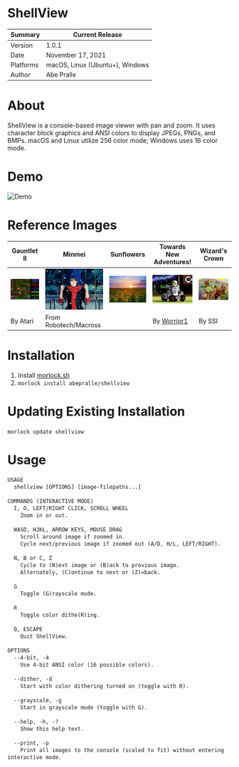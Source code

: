 # ShellView

Summary   | Current Release
----------|-----------------------
Version   | 1.0.1
Date      | November 17, 2021
Platforms | macOS, Linux (Ubuntu+), Windows
Author    | Abe Pralle

# About
ShellView is a console-based image viewer with pan and zoom. It uses character block graphics and ANSI colors to display JPEGs, PNGs, and BMPs. macOS and Linux utilize 256 color mode; Windows uses 16 color mode.

# Demo
![Demo](Media/Videos/ShellView-1.1.gif)

# Reference Images
Gauntlet II | Minmei                                       | Sunflowers | Towards New Adventures! | Wizard's Crown
------------|----------------------------------------------|------------|-------------------------|---------------------
![Gauntlet II](Media/Thumbnails/GauntletII.jpeg) | ![Minmei](Media/Thumbnails/Minmei.jpeg) | ![Sunflowers](Media/Thumbnails/Sunflowers.jpeg) | ![Towards New Adventures!](Media/Thumbnails/TowardsNewAdventures.png) | ![Wizards's Crown](Media/Thumbnails/WizardsCrown.jpeg)
By Atari | From Robotech/Macross | | By [Worrior1](https://twitter.com/PETSCIIWORLD/status/1388846460544987139?s=20) | By SSI


# Installation

1. Install [morlock.sh](https://morlock.sh)
2. `morlock install abepralle/shellview`

# Updating Existing Installation
`morlock update shellview`

# Usage
    USAGE
      shellview [OPTIONS] [image-filepaths...]

    COMMANDS (INTERACTIVE MODE)
      I, O, LEFT/RIGHT CLICK, SCROLL WHEEL
        Zoom in or out.

      WASD, HJKL, ARROW KEYS, MOUSE DRAG
        Scroll around image if zoomed in.
        Cycle next/previous image if zoomed out (A/D, H/L, LEFT/RIGHT).

      N, B or C, Z
        Cycle to (N)ext image or (B)ack to previous image.
        Alternately, (C)ontinue to next or (Z)=back.

      G
        Toggle (G)rayscale mode.

      R
        Toggle color dithe(R)ing.

      Q, ESCAPE
        Quit ShellView.

    OPTIONS
      --4-bit, -4
        Use 4-bit ANSI color (16 possible colors).

      --dither, -d
        Start with color dithering turned on (toggle with R).

      --grayscale, -g
        Start in grayscale mode (toggle with G).

      --help, -h, -?
        Show this help text.

      --print, -p
        Print all images to the console (scaled to fit) without entering interactive mode.

